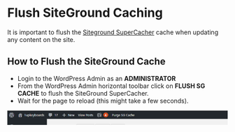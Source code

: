 # Flush SiteGround Caching

It is important to flush the [Siteground SuperCacher](https://www.siteground.com/tutorials/supercacher/) cache when updating any content on the site. 

## How to Flush the SiteGround Cache

* Login to the WordPress Admin as an **ADMINISTRATOR** 
* From the WordPress Admin horizontal toolbar click on **FLUSH SG CACHE** to flush the SiteGround SuperCacher. 
* Wait for the page to reload (this might take a few seconds).

![Flush SiteGround Supercacher](../images/flush-supercacher.png)



